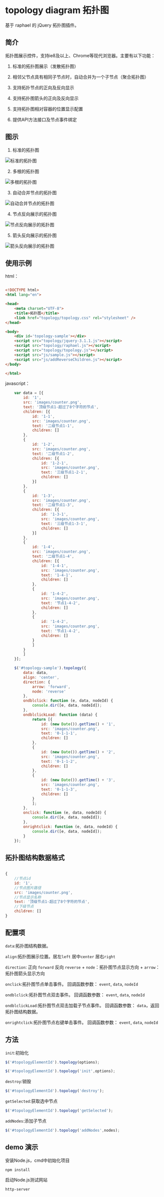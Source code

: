 # topology diagram 拓扑图

基于 raphael 的 jQuery 拓扑图插件。

## 简介

拓扑图展示控件，支持ie8及以上、Chrome等现代浏览器。主要有以下功能：

1. 标准的拓扑图展示（发散拓扑图）

2. 相邻父节点具有相同子节点时，自动合并为一个子节点（聚合拓扑图）

3. 支持拓扑节点的正向及反向显示

4. 支持拓扑图箭头的正向及反向显示

5. 支持拓扑图相对容器的位置显示配置

6. 提供API方法接口及节点事件绑定

## 图示

1. 标准的拓扑图

 ![标准的拓扑图](standard.png)

2. 多根的拓扑图

 ![多根的拓扑图](multiRoot.png)


3. 自动合并节点的拓扑图

 ![自动合并节点的拓扑图](mergenode.png)

4. 节点反向展示的拓扑图

 ![节点反向展示的拓扑图](reversenode.png.png)

5. 箭头反向展示的拓扑图

 ![箭头反向展示的拓扑图](reversearrow.png)

## 使用示例

html：

```html

<!DOCTYPE html>
<html lang="en">

<head>
    <meta charset="UTF-8">
    <title>拓扑图</title>
    <link href="topology/topology.css" rel="stylesheet" />
</head>

<body>
    <div id='topology-sample'></div>
    <script src="topology/jquery-3.1.1.js"></script>
    <script src="topology/raphael.js"></script>
    <script src="topology/topology.js"></script>
    <script src="js/sample.js"></script>
    <script src="js/addReverseChildren.js"></script>
</body>

</html>

```

javascript：

```javascript
    var data = [{
        id: '1',
        src: 'images/counter.png',
        text: '顶级节点1-超过了8个字符的节点',
        children: [{
            id: '1-1',
            src: 'images/counter.png',
            text: '二级节点1-1',
            children: []
        },
        {
            id: '1-2',
            src: 'images/counter.png',
            text: '二级节点1-2',
            children: [{
                id: '1-2-1',
                src: 'images/counter.png',
                text: '三级节点1-2-1',
                children: []
            }]
        },
        {
            id: '1-3',
            src: 'images/counter.png',
            text: '二级节点1-3',
            children: [{
                id: '1-3-1',
                src: 'images/counter.png',
                text: '三级节点1-3-1',
                children: []
            }]
        },
        {
            id: '1-4',
            src: 'images/counter.png',
            text: '二级节点1-4',
            children: [{
                id: '1-4-1',
                src: 'images/counter.png',
                text: '1-4-1',
                children: []
            },
            {
                id: '1-4-2',
                src: 'images/counter.png',
                text: '节点1-4-2',
                children: []
            },
            {
                id: '1-4-2',
                src: 'images/counter.png',
                text: '节点1-4-2',
                children: []
            }
            ]
        }
        ]
    }];

    $('#topology-sample').topology({
        data: data,
        align: 'center',      
        direction: {
            arrow: 'forward',
            node: 'reverse'
        },
        ondblclick: function (e, data, nodeId) {
            console.dir([e, data, nodeId]);
        },
        ondblclickLoad: function (data) {
            return [{
                id: (new Date()).getTime() + '1',
                src: 'images/counter.png',
                text: '0-1-1-1',
                children: []
            },
            {
                id: (new Date()).getTime() + '2',
                src: 'images/counter.png',
                text: '0-1-1-2',
                children: []
            },
            {
                id: (new Date()).getTime() + '3',
                src: 'images/counter.png',
                text: '0-1-1-3',
                children: []
            }
            ];
        },
        onclick: function (e, data, nodeId) {
            console.dir([e, data, nodeId]);
        },
        onrightclick: function (e, data, nodeId) {
            console.dir([e, data, nodeId]);
        }  
    });

```

## 拓扑图结构数据格式

~~~javascript

{
    //节点id
    id: '1',
    //节点图片路径
    src: 'images/counter.png',
    //节点显示名称
    text: '顶级节点1-超过了8个字符的节点',
    //下级节点
    children: []
}

~~~

## 配置项

`data`:拓扑图结构数据。

`align`:拓扑图展示位置。居左`left` 居中`center` 居右`right` 

`direction`: 正向 `forward` 反向 `reverse`
    + `node`：拓扑图节点显示方向 
    + `arrow`：拓扑图箭头显示方向 

`onclick`:拓扑图节点单击事件。 回调函数参数： `event`, `data`, `nodeId` 

`ondblclick`:拓扑图节点双击事件。 回调函数参数： `event`, `data`, `nodeId` 

`ondblclickLoad`:拓扑图节点双击加载子节点事件。 回调函数参数： `data`，返回拓扑图结构数据。

`onrightclick`:拓扑图节点右键单击事件。 回调函数参数： `event`, `data`, `nodeId` 

## 方法

`init`:初始化

```javascript
$('#topologyElementId').topology(options);
```

```javascript
$('#topologyElementId').topology('init',options);
```

`destroy`:销毁

```javascript
$('#topologyElementId').topology('destroy');
```

`getSelected`:获取选中节点

```javascript
$('#topologyElementId').topology('getSelected');
```

`addNodes`:添加子节点

```javascript
$('#topologyElementId').topology('addNodes',nodes);
```


## demo 演示
安装Node.js，cmd中初始化项目

```
npm install
```

启动Node.js测试网站

```
http-server
```